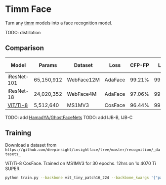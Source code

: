 # Timm Face

Turn any [timm](https://github.com/huggingface/pytorch-image-models) models into a face recognition model.

TODO: distillation

## Comparison

Model       | Params     | Dataset    | Loss    | CFP-FP | LFW    | AgeDB-30 | Source
------------|------------|------------|---------|--------|--------|----------|-------
iResNet-101 | 65,150,912 | WebFace12M | AdaFace | 99.21% | 99.82% | 98.00%   | [mk-minchul/AdaFace](https://github.com/mk-minchul/AdaFace)
iResNet-18  | 24,020,352 | WebFace4M  | AdaFace | 97.06% | 99.50% | 96.25%   | [mk-minchul/AdaFace](https://github.com/mk-minchul/AdaFace)
[ViT/Ti-8](https://huggingface.co/gaunernst/vit_tiny_patch8_112.cosface_ms1mv3) |  5,512,640 | MS1MV3     | CosFace | 96.44% | 99.77% | 97.23%   | This repo

TODO: add [HamadYA/GhostFaceNets](https://github.com/HamadYA/GhostFaceNets)
TODO: add IJB-B, IJB-C

## Training

Download a dataset from `https://github.com/deepinsight/insightface/tree/master/recognition/_datasets_`

ViT/Ti-8 CosFace. Trained on MS1MV3 for 30 epochs. 12hrs on 1x 4070 Ti SUPER.

```bash
python train.py --backbone vit_tiny_patch16_224 --backbone_kwargs '{"patch_size":8,"img_size":112}' --ds_path ms1m-retinaface-t1 --batch_size 768 --total_steps 200_000 --lr 1e-3 --weight_decay 1e-1 --clip_grad_norm 1 --run_name vit_tiny_cosface --eval_interval 10_000 --loss cosface --compile
```
